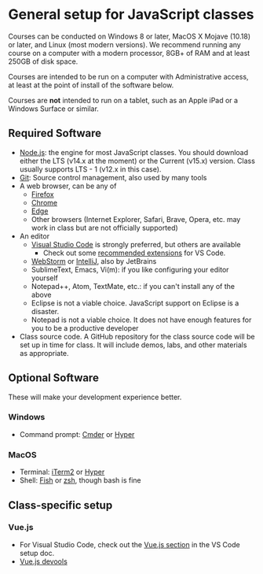 # General setup for JavaScript classes

Courses can be conducted on Windows 8 or later, MacOS X Mojave (10.18) or later, and Linux (most modern versions). We recommend running
any course on a computer with a modern processor, 8GB+ of RAM and at least 250GB of disk space. 

Courses are intended to be run on a computer with Administrative access, at least at the point of install of the software below. 

Courses are **not** intended to run on a tablet, such as an Apple iPad or a Windows Surface or similar. 

## Required Software

- [Node.js](https://nodejs.org): the engine for most JavaScript classes. You should download either the LTS (v14.x at the moment) or the Current (v15.x) version. Class usually supports LTS - 1 (v12.x in this case).
- [Git](https://git-scm.com/): Source control management, also used by many tools
- A web browser, can be any of
  - [Firefox](https://www.mozilla.org/en-US/firefox/browsers/)
  - [Chrome](https://www.google.com/chrome/)
  - [Edge](https://www.microsoft.com/en-us/edge)
  - Other browsers (Internet Explorer, Safari, Brave, Opera, etc. may work in class but are not officially supported)
- An editor
  - [Visual Studio Code](https://code.visualstudio.com/) is strongly preferred, but others are available
    - Check out some [recommended extensions](vs-code-extensions.md) for VS Code.
  - [WebStorm](https://www.jetbrains.com/webstorm/) or [IntelliJ](https://www.jetbrains.com/idea/), also by JetBrains
  - SublimeText, Emacs, Vi(m): if you like configuring your editor yourself
  - Notepad++, Atom, TextMate, etc.: if you can't install any of the above
  - Eclipse is not a viable choice. JavaScript support on Eclipse is a disaster.
  - Notepad is not a viable choice. It does not have enough features for you to be a productive developer
- Class source code. A GitHub repository for the class source code will be set up in time for class. It will include demos, labs, and other materials as appropriate. 

## Optional Software

These will make your development experience better.

### Windows

- Command prompt: [Cmder](https://cmder.net/) or [Hyper](https://hyper.is/)

### MacOS

- Terminal: [iTerm2](https://www.iterm2.com/) or [Hyper](https://hyper.is/)
- Shell: [Fish](https://fishshell.com/) or [zsh](http://zsh.sourceforge.net/), though bash is fine

## Class-specific setup

### Vue.js

- For Visual Studio Code, check out the [Vue.js section](vs-code-extensions.md#vuejs) in the VS Code setup doc.  
- [Vue.js devools](https://chrome.google.com/webstore/detail/vuejs-devtools/nhdogjmejiglipccpnnnanhbledajbpd?hl=en)


